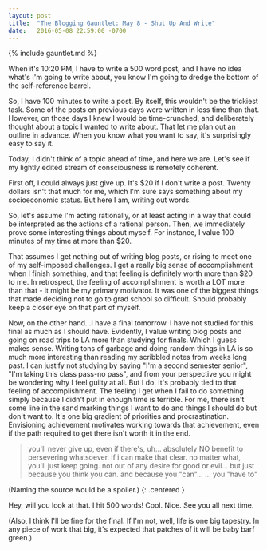 ```yaml
---
layout: post
title:  "The Blogging Gauntlet: May 8 - Shut Up And Write"
date:   2016-05-08 22:59:00 -0700
---
```


{% include gauntlet.md %}

When it's 10:20 PM, I have to write a 500 word post, and
I have no idea what's I'm going to write about, you know I'm
going to dredge the bottom of the self-reference barrel.

So, I have 100 minutes to write a post. By itself, this wouldn't
be the trickiest task. Some of the posts on previous days were written
in less time than that. However, on those days I knew I would be
time-crunched, and deliberately thought about a topic I wanted to
write about. That let me plan out an outline in advance. When you
know what you want to say, it's surprisingly easy to say it.

Today, I didn't think of a topic ahead of time, and here we are.
Let's see if my lightly edited stream of consciousness is remotely coherent.

First off, I could always just give up. It's $20 if I don't write a post.
Twenty dollars
isn't that much for me, which I'm sure says something about
my socioeconomic status. But here I am, writing out words.

So, let's assume I'm acting rationally, or at least acting in a way
that could be interpreted as the actions of a rational person. Then,
we immediately prove some interesting things about myself. For instance,
I value 100 minutes of my time at more than $20.

That assumes I get nothing out of writing blog posts,
or rising to meet one of my self-imposed challenges. I get a really
big sense of accomplishment when I finish something, and that feeling
is definitely worth more than $20 to me. In retrospect, the feeling
of accomplishment is worth a LOT more than that - it might be my
primary motivator. It was one of the biggest things that made deciding
not to go to grad school so difficult. Should probably keep a closer
eye on that part of myself.

Now, on the other hand...I have a final tomorrow. I have not
studied for this final as much as I should have. Evidently, I value
writing blog posts and going on road trips to LA more than
studying for finals. Which I guess makes
sense. Writing tons of garbage and doing random things in LA
is so much more interesting than
reading my scribbled notes from weeks long past. I can justify not
studying by saying "I'm a second semester senior", "I'm taking this
class pass-no pass", and from your perspective you might be wondering
why I feel guilty at all. But I do. It's probably tied to that feeling
of accomplishment. The feeling I get when I fail to do something
simply because I didn't put in enough time is terrible. For me, there
isn't some line in the sand marking things I want to do and things
I should do but don't want to. It's one big gradient of priorities and
procrastination. Envisioning achievement motivates working towards that
achievement, even if the path required to get there isn't worth it in
the end.

> you'll never give up, even if there's, uh... absolutely NO benefit to persevering whatsoever. if i can make that clear. no matter what, you'll just keep going. not out of any desire for good or evil... but just because you think you can. and because you "can"... ... you "have to"

(Naming the source would be a spoiler.)
{: .centered }

Hey, will you look at that. I hit 500 words! Cool. Nice. See you all next time.

(Also, I think I'll be fine for the final. If I'm not, well, life is one
big tapestry. In any piece of work that big, it's expected that patches of it will be baby barf green.)
